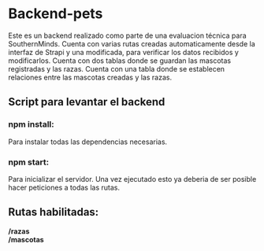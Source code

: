 # Backend-pets
Este es un backend realizado como parte de una evaluacion técnica para SouthernMinds.
Cuenta con varias rutas creadas automaticamente desde la interfaz de Strapi y una modificada, para verificar los datos recibidos y modificarlos.
Cuenta con dos tablas donde se guardan las mascotas registradas y las razas.
Cuenta con una tabla donde se establecen relaciones entre las mascotas creadas y las razas.

## Script para levantar el backend

### npm install:
Para instalar todas las dependencias necesarias.

### npm start: 
Para inicializar el servidor. Una vez ejecutado esto ya deberia de ser posible hacer peticiones a todas las rutas.

## Rutas habilitadas: <br>
<strong> /razas <strong> <br>
<strong> /mascotas <strong>


